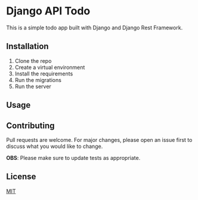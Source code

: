 # Django API Todo

This is a simple todo app built with Django and Django Rest Framework.

## Installation

1. Clone the repo
2. Create a virtual environment
3. Install the requirements
4. Run the migrations
5. Run the server

## Usage


## Contributing
Pull requests are welcome. For major changes, please open an issue first to discuss what you would like to change.

__OBS__: Please make sure to update tests as appropriate.

## License
[MIT](https://choosealicense.com/licenses/mit/)
